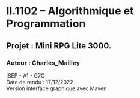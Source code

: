 # II.1102 – Algorithmique et Programmation 
## Projet : Mini RPG Lite 3000.
### Auteur : Charles_Mailley
ISEP - A1 - G7C  
Date de rendu  : 17/12/2022  
Version interface graphique avec Maven
